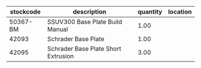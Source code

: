 |stockcode|description|quantity|location|
|---------|-----------|--------|--------|
|50367-BM|SSUV300 Base Plate Build Manual|1.00||
|42093|Schrader Base Plate|1.00||
|42095|Schrader Base Plate Short Extrusion|3.00||
